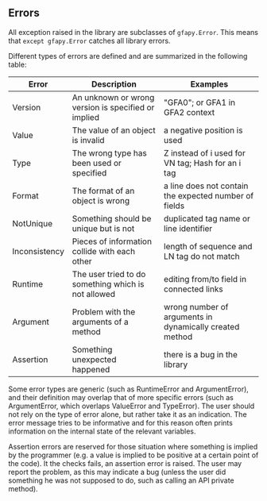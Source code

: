 ## Errors

All exception raised in the library are subclasses of ```gfapy.Error```.
This means that ```except gfapy.Error``` catches all library errors.

Different types of errors are defined and are summarized in the following table:

| Error            | Description                                          | Examples                                                 |
|------------------|------------------------------------------------------|----------------------------------------------------------|
| Version          | An unknown or wrong version is specified or implied  | "GFA0"; or GFA1 in GFA2 context                          |
| Value            | The value of an object is invalid                    | a negative position is used                              |
| Type             | The wrong type has been used or specified            | Z instead of i used for VN tag; Hash for an i tag        |
| Format           | The format of an object is wrong                     | a line does not contain the expected number of fields    |
| NotUnique        | Something should be unique but is not                | duplicated tag name or line identifier                   |
| Inconsistency    | Pieces of information collide with each other        | length of sequence and LN tag do not match               |
| Runtime          | The user tried to do something which is not allowed  | editing from/to field in connected links                 |
| Argument         | Problem with the arguments of a method               | wrong number of arguments in dynamically created method  |
| Assertion        | Something unexpected happened                        | there is a bug in the library                            |

Some error types are generic (such as RuntimeError and ArgumentError), and their
definition may overlap that of more specific errors (such as ArgumentError,
which overlaps ValueError and TypeError).
The user should not rely on the type of error alone, but
rather take it as an indication. The error message tries to be informative
and for this reason often prints information on the internal state of the
relevant variables.

Assertion errors are reserved for those situation where something is implied
by the programmer (e.g. a value is implied to be positive at a certain point
of the code). It the checks fails, an assertion error is raised.
The user may report the problem, as this may indicate a bug (unless the user
did something he was not supposed to do, such as calling an API private method).
